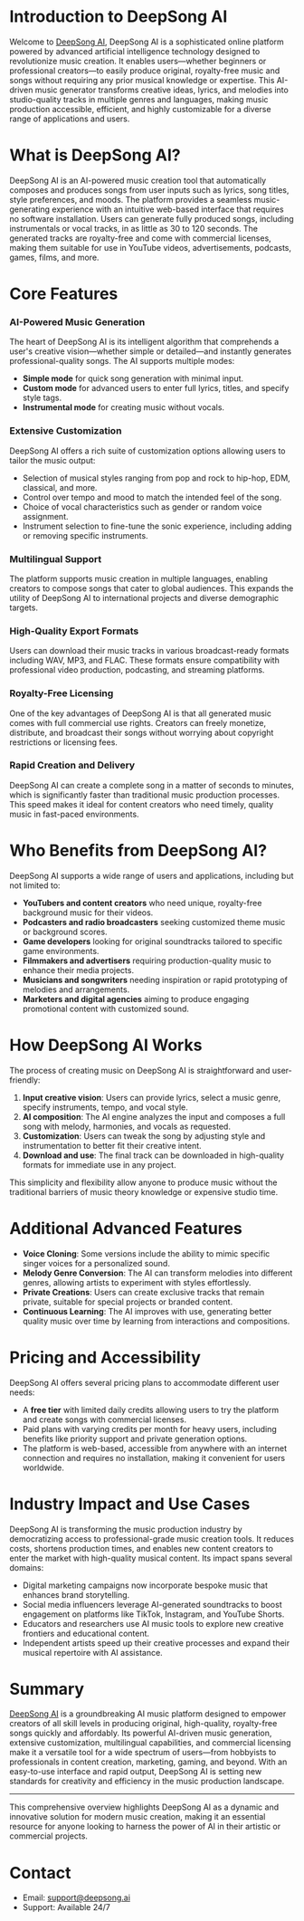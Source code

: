 # Introduction to DeepSong AI

Welcome to [DeepSong AI](https://deepsong.ai), DeepSong AI is a sophisticated online platform powered by advanced artificial intelligence technology designed to revolutionize music creation. It enables users—whether beginners or professional creators—to easily produce original, royalty-free music and songs without requiring any prior musical knowledge or expertise. This AI-driven music generator transforms creative ideas, lyrics, and melodies into studio-quality tracks in multiple genres and languages, making music production accessible, efficient, and highly customizable for a diverse range of applications and users.

# What is DeepSong AI?

DeepSong AI is an AI-powered music creation tool that automatically composes and produces songs from user inputs such as lyrics, song titles, style preferences, and moods. The platform provides a seamless music-generating experience with an intuitive web-based interface that requires no software installation. Users can generate fully produced songs, including instrumentals or vocal tracks, in as little as 30 to 120 seconds. The generated tracks are royalty-free and come with commercial licenses, making them suitable for use in YouTube videos, advertisements, podcasts, games, films, and more.

# Core Features

### AI-Powered Music Generation
The heart of DeepSong AI is its intelligent algorithm that comprehends a user's creative vision—whether simple or detailed—and instantly generates professional-quality songs. The AI supports multiple modes:
- **Simple mode** for quick song generation with minimal input.
- **Custom mode** for advanced users to enter full lyrics, titles, and specify style tags.
- **Instrumental mode** for creating music without vocals.

### Extensive Customization
DeepSong AI offers a rich suite of customization options allowing users to tailor the music output:
- Selection of musical styles ranging from pop and rock to hip-hop, EDM, classical, and more.
- Control over tempo and mood to match the intended feel of the song.
- Choice of vocal characteristics such as gender or random voice assignment.
- Instrument selection to fine-tune the sonic experience, including adding or removing specific instruments.

### Multilingual Support
The platform supports music creation in multiple languages, enabling creators to compose songs that cater to global audiences. This expands the utility of DeepSong AI to international projects and diverse demographic targets.

### High-Quality Export Formats
Users can download their music tracks in various broadcast-ready formats including WAV, MP3, and FLAC. These formats ensure compatibility with professional video production, podcasting, and streaming platforms.

### Royalty-Free Licensing
One of the key advantages of DeepSong AI is that all generated music comes with full commercial use rights. Creators can freely monetize, distribute, and broadcast their songs without worrying about copyright restrictions or licensing fees.

### Rapid Creation and Delivery
DeepSong AI can create a complete song in a matter of seconds to minutes, which is significantly faster than traditional music production processes. This speed makes it ideal for content creators who need timely, quality music in fast-paced environments.

# Who Benefits from DeepSong AI?

DeepSong AI supports a wide range of users and applications, including but not limited to:
- **YouTubers and content creators** who need unique, royalty-free background music for their videos.
- **Podcasters and radio broadcasters** seeking customized theme music or background scores.
- **Game developers** looking for original soundtracks tailored to specific game environments.
- **Filmmakers and advertisers** requiring production-quality music to enhance their media projects.
- **Musicians and songwriters** needing inspiration or rapid prototyping of melodies and arrangements.
- **Marketers and digital agencies** aiming to produce engaging promotional content with customized sound.

# How DeepSong AI Works

The process of creating music on DeepSong AI is straightforward and user-friendly:
1. **Input creative vision**: Users can provide lyrics, select a music genre, specify instruments, tempo, and vocal style.
2. **AI composition**: The AI engine analyzes the input and composes a full song with melody, harmonies, and vocals as requested.
3. **Customization**: Users can tweak the song by adjusting style and instrumentation to better fit their creative intent.
4. **Download and use**: The final track can be downloaded in high-quality formats for immediate use in any project.

This simplicity and flexibility allow anyone to produce music without the traditional barriers of music theory knowledge or expensive studio time.

# Additional Advanced Features

- **Voice Cloning**: Some versions include the ability to mimic specific singer voices for a personalized sound.
- **Melody Genre Conversion**: The AI can transform melodies into different genres, allowing artists to experiment with styles effortlessly.
- **Private Creations**: Users can create exclusive tracks that remain private, suitable for special projects or branded content.
- **Continuous Learning**: The AI improves with use, generating better quality music over time by learning from interactions and compositions.

# Pricing and Accessibility

DeepSong AI offers several pricing plans to accommodate different user needs:
- A **free tier** with limited daily credits allowing users to try the platform and create songs with commercial licenses.
- Paid plans with varying credits per month for heavy users, including benefits like priority support and private generation options.
- The platform is web-based, accessible from anywhere with an internet connection and requires no installation, making it convenient for users worldwide.

# Industry Impact and Use Cases

DeepSong AI is transforming the music production industry by democratizing access to professional-grade music creation tools. It reduces costs, shortens production times, and enables new content creators to enter the market with high-quality musical content. Its impact spans several domains:
- Digital marketing campaigns now incorporate bespoke music that enhances brand storytelling.
- Social media influencers leverage AI-generated soundtracks to boost engagement on platforms like TikTok, Instagram, and YouTube Shorts.
- Educators and researchers use AI music tools to explore new creative frontiers and educational content.
- Independent artists speed up their creative processes and expand their musical repertoire with AI assistance.

# Summary

[DeepSong AI](https://deepsong.ai) is a groundbreaking AI music platform designed to empower creators of all skill levels in producing original, high-quality, royalty-free songs quickly and affordably. Its powerful AI-driven music generation, extensive customization, multilingual capabilities, and commercial licensing make it a versatile tool for a wide spectrum of users—from hobbyists to professionals in content creation, marketing, gaming, and beyond. With an easy-to-use interface and rapid output, DeepSong AI is setting new standards for creativity and efficiency in the music production landscape.

---

This comprehensive overview highlights DeepSong AI as a dynamic and innovative solution for modern music creation, making it an essential resource for anyone looking to harness the power of AI in their artistic or commercial projects.

# Contact

- Email: support@deepsong.ai
- Support: Available 24/7
